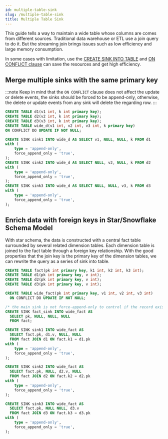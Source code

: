 ```yaml
---
id: multiple-table-sink
slug: /multiple-table-sink
title: Multiple Table Sink
---
```

<head>
  <link rel="canonical" href="https://docs.risingwave.com/docs/current/multiple-table-sink/" />
</head>

This guide tells a way to maintain a wide table whose columns are comes from different sources. Traditional data warehouse or ETL use a join query to do it. But the streaming join brings issues such as low efficiency and large memory consumption. 

In some cases with limitation, use the [CREATE SINK INTO TABLE](/commands/sql-create-sink-into.md) and [ON CONFLICT clause](/commands/sql-create-table.md#pk-conflict-behavior) can save the resources and get high efficiency.

## Merge multiple sinks with the same primary key

:::note
Keep in mind that the `ON CONFLICT` clause does not affect the update or delete events, the sinks should be forced to be append-only, otherwise, the delete or update events from any sink will delete the regarding row.
:::

```SQL
CREATE TABLE d1(v1 int, k int primary key);
CREATE TABLE d2(v2 int, k int primary key);
CREATE TABLE d3(v3 int, k int primary key);
CREATE TABLE wide_d(v1 int, v2 int, v3 int, k primary key)
ON CONFLICT DO UPDATE IF NOT NULL;

CREATE SINK sink1 INTO wide_d AS SELECT v1, NULL, NULL, k FROM d1
with (
    type = 'append-only',
    force_append_only = 'true',
);
CREATE SINK sink2 INTO wide_d AS SELECT NULL, v2, NULL, k FROM d2
with (
    type = 'append-only',
    force_append_only = 'true',
);
CREATE SINK sink3 INTO wide_d AS SELECT NULL, NULL, v3, k FROM d3
with (
    type = 'append-only',
    force_append_only = 'true',
);
```

## Enrich data with foreign keys in Star/Snowflake Schema Model

With star schema, the data is constructed with a central fact table surrounded by several related dimension tables. Each dimension table is joined to the fact table through a foreign key relationship. With the good properties that the join key is the primary key of the dimension tables, we can rewrite the query as a series of sink into table.

```sql
CREATE TABLE fact(pk int primary key, k1 int, k2 int, k3 int);
CREATE TABLE d1(pk int primary key, v int);
CREATE TABLE d2(pk int primary key, v int);
CREATE TABLE d3(pk int primary key, v int);

CREATE TABLE wide_fact(pk int primary key, v1 int, v2 int, v3 int)
  ON CONFLICT DO UPDATE IF NOT NULL;

/* the main sink is not force-append-only to control if the record exists*/
CREATE SINK fact_sink INTO wide_fact AS
  SELECT pk, NULL, NULL, NULL
  FROM fact;

CREATE SINK sink1 INTO wide_fact AS
  SELECT fact.pk, d1.v, NULL, NULL
  FROM fact JOIN d1 ON fact.k1 = d1.pk
with (
    type = 'append-only',
    force_append_only = 'true',
);

CREATE SINK sink2 INTO wide_fact AS
  SELECT fact.pk, NULL, d2.v, NULL
  FROM fact JOIN d2 ON fact.k2 = d2.pk
with (
    type = 'append-only',
    force_append_only = 'true',
);

CREATE SINK sink3 INTO wide_fact AS
  SELECT fact.pk, NULL NULL, d3.v
  FROM fact JOIN d3 ON fact.k3 = d3.pk
with (
    type = 'append-only',
    force_append_only = 'true',
);
```